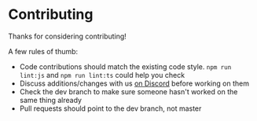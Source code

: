 # Contributing

Thanks for considering contributing!

A few rules of thumb:
- Code contributions should match the existing code style. `npm run lint:js` and `npm run lint:ts` could help you check
- Discuss additions/changes with us [on Discord](https://discord.gg/n4K3B7pDVF) before working on them
- Check the dev branch to make sure someone hasn't worked on the same thing already
- Pull requests should point to the dev branch, not master
    